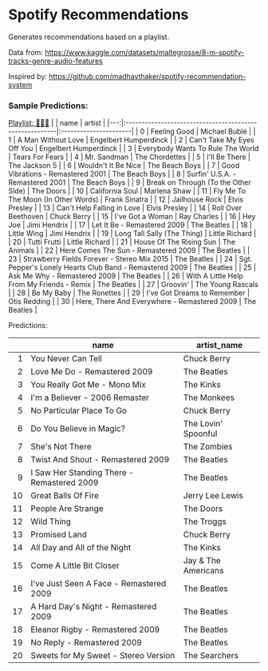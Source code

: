# Spotify Recommendations

Generates recommendations based on a playlist.

Data from: https://www.kaggle.com/datasets/maltegrosse/8-m-spotify-tracks-genre-audio-features

Inspired by: https://github.com/madhavthaker/spotify-recommendation-system

### Sample Predictions:

[Playlist: 👴🏻💀](https://open.spotify.com/playlist/5rokJjIreNMU0qT7peYhhZ?si=9845fca41e654192)
|    | name                                                    | artist                |
|---:|:--------------------------------------------------------|:----------------------|
|  0 | Feeling Good                                            | Michael Bublé         |
|  1 | A Man Without Love                                      | Engelbert Humperdinck |
|  2 | Can't Take My Eyes Off You                              | Engelbert Humperdinck |
|  3 | Everybody Wants To Rule The World                       | Tears For Fears       |
|  4 | Mr. Sandman                                             | The Chordettes        |
|  5 | I'll Be There                                           | The Jackson 5         |
|  6 | Wouldn't It Be Nice                                     | The Beach Boys        |
|  7 | Good Vibrations - Remastered 2001                       | The Beach Boys        |
|  8 | Surfin' U.S.A. - Remastered 2001                        | The Beach Boys        |
|  9 | Break on Through (To the Other Side)                    | The Doors             |
| 10 | California Soul                                         | Marlena Shaw          |
| 11 | Fly Me To The Moon (In Other Words)                     | Frank Sinatra         |
| 12 | Jailhouse Rock                                          | Elvis Presley         |
| 13 | Can't Help Falling in Love                              | Elvis Presley         |
| 14 | Roll Over Beethoven                                     | Chuck Berry           |
| 15 | I've Got a Woman                                        | Ray Charles           |
| 16 | Hey Joe                                                 | Jimi Hendrix          |
| 17 | Let It Be - Remastered 2009                             | The Beatles           |
| 18 | Little Wing                                             | Jimi Hendrix          |
| 19 | Long Tall Sally (The Thing)                             | Little Richard        |
| 20 | Tutti Frutti                                            | Little Richard        |
| 21 | House Of The Rising Sun                                 | The Animals           |
| 22 | Here Comes The Sun - Remastered 2009                    | The Beatles           |
| 23 | Strawberry Fields Forever - Stereo Mix 2015             | The Beatles           |
| 24 | Sgt. Pepper's Lonely Hearts Club Band - Remastered 2009 | The Beatles           |
| 25 | Ask Me Why - Remastered 2009                            | The Beatles           |
| 26 | With A Little Help From My Friends - Remix              | The Beatles           |
| 27 | Groovin'                                                | The Young Rascals     |
| 28 | Be My Baby                                              | The Ronettes          |
| 29 | I've Got Dreams to Remember                             | Otis Redding          |
| 30 | Here, There And Everywhere - Remastered 2009            | The Beatles           |

Predictions:

|    | name                                       | artist_name         |
|---:|--------------------------------------------|---------------------|
|  1 | You Never Can Tell                         | Chuck Berry         |
|  2 | Love Me Do - Remastered 2009               | The Beatles         |
|  3 | You Really Got Me - Mono Mix               | The Kinks           |
|  4 | I'm a Believer - 2006 Remaster             | The Monkees         |
|  5 | No Particular Place To Go                  | Chuck Berry         |
|  6 | Do You Believe in Magic?                   | The Lovin' Spoonful |
|  7 | She's Not There                            | The Zombies         |
|  8 | Twist And Shout - Remastered 2009          | The Beatles         |
|  9 | I Saw Her Standing There - Remastered 2009 | The Beatles         |
| 10 | Great Balls Of Fire                        | Jerry Lee Lewis     |
| 11 | People Are Strange                         | The Doors           |
| 12 | Wild Thing                                 | The Troggs          |
| 13 | Promised Land                              | Chuck Berry         |
| 14 | All Day and All of the Night               | The Kinks           |
| 15 | Come A Little Bit Closer                   | Jay & The Americans |
| 16 | I've Just Seen A Face - Remastered 2009    | The Beatles         |
| 17 | A Hard Day's Night - Remastered 2009       | The Beatles         |
| 18 | Eleanor Rigby - Remastered 2009            | The Beatles         |
| 19 | No Reply - Remastered 2009                 | The Beatles         |
| 20 | Sweets for My Sweet - Stereo Version       | The Searchers       |
